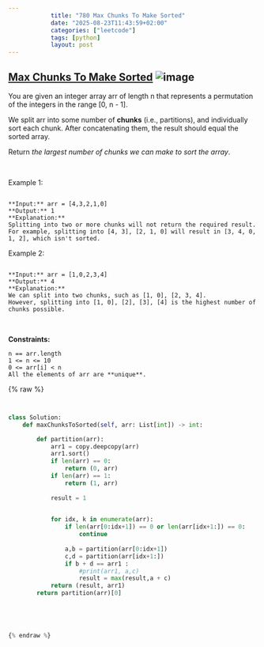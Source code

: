 ```yaml
---
            title: "780 Max Chunks To Make Sorted"
            date: "2025-08-23T11:43:59+02:00"
            categories: ["leetcode"]
            tags: [python]
            layout: post
---
```

            
## [Max Chunks To Make Sorted](https://leetcode.com/problems/max-chunks-to-make-sorted) ![image](https://img.shields.io/badge/Difficulty-Medium-orange)

You are given an integer array arr of length n that represents a permutation of the integers in the range [0, n - 1].

We split arr into some number of **chunks** (i.e., partitions), and individually sort each chunk. After concatenating them, the result should equal the sorted array.

Return *the largest number of chunks we can make to sort the array*.

 

Example 1:

```

**Input:** arr = [4,3,2,1,0]
**Output:** 1
**Explanation:**
Splitting into two or more chunks will not return the required result.
For example, splitting into [4, 3], [2, 1, 0] will result in [3, 4, 0, 1, 2], which isn't sorted.

```

Example 2:

```

**Input:** arr = [1,0,2,3,4]
**Output:** 4
**Explanation:**
We can split into two chunks, such as [1, 0], [2, 3, 4].
However, splitting into [1, 0], [2], [3], [4] is the highest number of chunks possible.

```

 

**Constraints:**

	n == arr.length
	1 <= n <= 10
	0 <= arr[i] < n
	All the elements of arr are **unique**.

{% raw %}


```python


class Solution:
    def maxChunksToSorted(self, arr: List[int]) -> int:

        def partition(arr):
            arr1 = copy.deepcopy(arr)
            arr1.sort()
            if len(arr) == 0:
                return (0, arr)
            if len(arr) == 1:
                return (1, arr)
            
            result = 1
            

            for idx, k in enumerate(arr):
                if len(arr[0:idx+1]) == 0 or len(arr[idx+1:]) == 0:
                    continue
                
                a,b = partition(arr[0:idx+1])
                c,d = partition(arr[idx+1:])
                if b + d == arr1 :
                    #print(arr1, a,c)
                    result = max(result,a + c)
            return (result, arr1)
        return partition(arr)[0]


        


{% endraw %}
```
